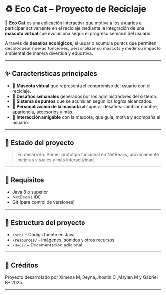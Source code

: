 # ♻️ Eco Cat – Proyecto de Reciclaje

🍃 **Eco Cat** es una aplicación interactiva que motiva a los usuarios a participar activamente en el reciclaje mediante la integración de una **mascota virtual** que evoluciona según el progreso semanal del usuario.

A través de **desafíos ecológicos**, el usuario acumula puntos que permiten desbloquear nuevas funciones, personalizar su mascota y medir su impacto ambiental de manera divertida y educativa.

---

## ✨ Características principales

- 🐾 **Mascota virtual** que representa el compromiso del usuario con el reciclaje.
- 📅 **Desafíos semanales** generados por los administradores del sistema.
- 🌱 **Sistema de puntos** que se acumulan según los logros alcanzados.
- 🎨 **Personalización de la mascota** al superar desafíos: cambiar nombre, apariencia, accesorios y más.
- 💬 **Interacción amigable** con la mascota, que guía, motiva y acompaña al usuario.

---

## 🚧 Estado del proyecto
> En desarrollo. Primer prototipo funcional en NetBeans, próximamente mejoras visuales y más interactividad.

---

## 📌 Requisitos
- Java 8 o superior
- NetBeans IDE
- Git (para control de versiones)

---

## 📂 Estructura del proyecto
- `/src/` – Código fuente en Java
- `/resources/` – Imágenes, sonidos y otros recursos
- `/docs/` – Documentación adicional

---

## 👥 Créditos
Proyecto desarrollado por Ximena M, Deyna,Jhostin C ,Maylen M y Gabriel B– 2025.

---
